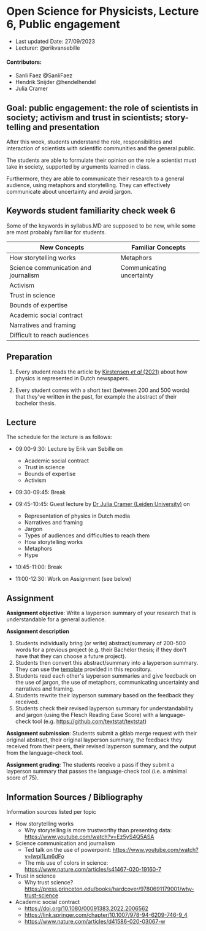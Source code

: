 # Open Science for Physicists, Lecture 6, Public engagement

+ Last updated Date: 27/09/2023
+ Lecturer:  @erikvansebille

#### Contributors:
+ Sanli Faez @SanliFaez
+ Hendrik Snijder @hendelhendel
+ Julia Cramer

## Goal: public engagement: the role of scientists in society; activism and trust in scientists; story-telling and presentation
After this week, students understand the role, responsibilities and interaction of scientists with scientific communities and the general public.

The students are able to formulate their opinion on the role a scientist must take in society, supported by arguments learned in class.

Furthermore, they are able to communicate their research to a general audience, using metaphors and storytelling. They can effectively communicate about uncertainty and avoid jargon.

## Keywords student familiarity check week 6
Some of the keywords in syllabus.MD are supposed to be new, while some are most probably familiar for students.

|**New Concepts**|**Familiar Concepts**|
|----------------|---------------|
|How storytelling works|Metaphors|
|Science communication and journalism|Communicating uncertainty|
|Activism||
|Trust in science||
|Bounds of expertise||
|Academic social contract||
|Narratives and framing||
|Difficult to reach audiences||


## Preparation

1. Every student reads the article by [Kirstensen _et al_ (2021)](https://jcom.sissa.it/archive/20/07/JCOM_2007_2021_A02) about how physics is represented in Dutch newspapers.

2. Every student comes with a short text (between 200 and 500 words) that they've written in the past, for example the abstract of their bachelor thesis.

## Lecture

The schedule for the lecture is as follows:

-  09:00-9:30: Lecture by Erik van Sebille on
   - Academic social contract
   - Trust in science
   - Bounds of expertise
   - Activism

- 09:30-09:45: Break

- 09:45-10:45: Guest lecture by [Dr Julia Cramer (Leiden University)](https://www.universiteitleiden.nl/en/staffmembers/julia-cramer#tab-1) on
  - Representation of physics in Dutch media
  - Narratives and framing
  - Jargon
  - Types of audiences and difficulties to reach them
  - How storytelling works
  - Metaphors
  - Hype

- 10:45-11:00: Break

- 11:00-12:30: Work on Assignment (see below)

## Assignment

**Assignment objective**: Write a layperson summary of your research that is understandable for a general audience.

**Assignment description**
1. Students individually bring (or write) abstract/summary of 200-500 words for a previous project (e.g. their Bachelor thesis; if they don't have that they can choose a future project).
2. Students then convert this abstract/summary into a layperson summary. They can use the [template](layperson_summary_template.md) provided in this repository.
3. Students read each other's layperson summaries and give feedback on the use of jargon, the use of metaphors, communicating uncertainty and narratives and framing.
4. Students rewrite their layperson summary based on the feedback they received.
5. Students check their revised layperson summary for understandability and jargon (using the Flesch Reading Ease Score) with a language-check tool (e.g. https://github.com/textstat/textstat)

**Assignment submission**: Students submit a gitlab merge request with their original abstract, their original layperson summary, the feedback they received from their peers, their revised layperson summary, and the output from the language-check tool.

**Assignment grading**: The students receive a pass if they submit a layperson summary that passes the language-check tool (i.e. a minimal score of 75).

## Information Sources / Bibliography
Information sources listed per topic
+ How storytelling works
  + Why storytelling is more trustworthy than presenting data: https://www.youtube.com/watch?v=Ez5yS4Q5ASA
+ Science communication and journalism
  + Ted talk on the use of powerpoint: https://www.youtube.com/watch?v=Iwpi1Lm6dFo
  + The mis use of colors in science: https://www.nature.com/articles/s41467-020-19160-7
+ Trust in science
  + Why trust science? https://press.princeton.edu/books/hardcover/9780691179001/why-trust-science
+ Academic social contract
  + https://doi.org/10.1080/00091383.2022.2006562
  + https://link.springer.com/chapter/10.1007/978-94-6209-746-9_4
  + https://www.nature.com/articles/d41586-020-03067-w
